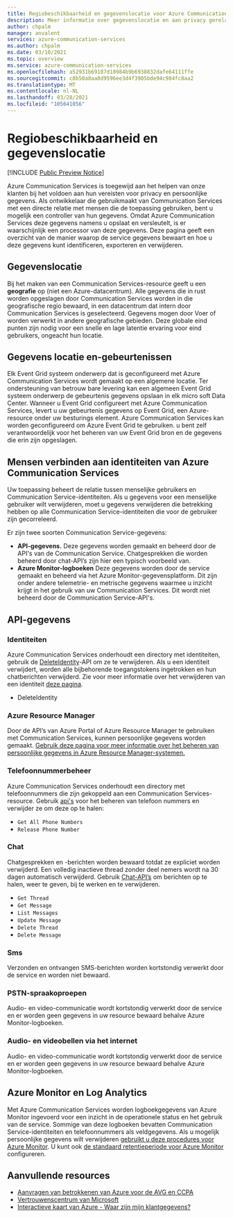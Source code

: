 ```yaml
---
title: Regiobeschikbaarheid en gegevenslocatie voor Azure Communication Services
description: Meer informatie over gegevenslocatie en aan privacy gerelateerde onderwerpen over Azure Communication Services
author: chpalm
manager: anvalent
services: azure-communication-services
ms.author: chpalm
ms.date: 03/10/2021
ms.topic: overview
ms.service: azure-communication-services
ms.openlocfilehash: a52931b69187d18984b9b6938832dafe64111ffe
ms.sourcegitcommit: c8b50a8aa8d9596ee3d4f3905bde94c984fc8aa2
ms.translationtype: MT
ms.contentlocale: nl-NL
ms.lasthandoff: 03/28/2021
ms.locfileid: "105641056"
---
```

# <a name="region-availability-and-data-residency"></a>Regiobeschikbaarheid en gegevenslocatie

[!INCLUDE [Public Preview Notice](../includes/public-preview-include.md)]

Azure Communication Services is toegewijd aan het helpen van onze klanten bij het voldoen aan hun vereisten voor privacy en persoonlijke gegevens. Als ontwikkelaar die gebruikmaakt van Communication Services met een directe relatie met mensen die de toepassing gebruiken, bent u mogelijk een controller van hun gegevens. Omdat Azure Communication Services deze gegevens namens u opslaat en versleutelt, is er waarschijnlijk een processor van deze gegevens. Deze pagina geeft een overzicht van de manier waarop de service gegevens bewaart en hoe u deze gegevens kunt identificeren, exporteren en verwijderen.

## <a name="data-residency"></a>Gegevenslocatie

Bij het maken van een Communication Services-resource geeft u een **geografie** op (niet een Azure-datacentrum). Alle gegevens die in rust worden opgeslagen door Communication Services worden in die geografische regio bewaard, in een datacentrum dat intern door Communication Services is geselecteerd. Gegevens mogen door Voer of worden verwerkt in andere geografische gebieden. Deze globale eind punten zijn nodig voor een snelle en lage latentie ervaring voor eind gebruikers, ongeacht hun locatie.

## <a name="data-residency-and-events"></a>Gegevens locatie en-gebeurtenissen

Elk Event Grid systeem onderwerp dat is geconfigureerd met Azure Communication Services wordt gemaakt op een algemene locatie. Ter ondersteuning van betrouw bare levering kan een algemeen Event Grid systeem onderwerp de gebeurtenis gegevens opslaan in elk micro soft Data Center. Wanneer u Event Grid configureert met Azure Communication Services, levert u uw gebeurtenis gegevens op Event Grid, een Azure-resource onder uw besturings element. Azure Communication Services kan worden geconfigureerd om Azure Event Grid te gebruiken. u bent zelf verantwoordelijk voor het beheren van uw Event Grid bron en de gegevens die erin zijn opgeslagen.

## <a name="relating-humans-to-azure-communication-services-identities"></a>Mensen verbinden aan identiteiten van Azure Communication Services

Uw toepassing beheert de relatie tussen menselijke gebruikers en Communication Service-identiteiten. Als u gegevens voor een menselijke gebruiker wilt verwijderen, moet u gegevens verwijderen die betrekking hebben op alle Communication Service-identiteiten die voor de gebruiker zijn gecorreleerd.

Er zijn twee soorten Communication Service-gegevens:
- **API-gegevens.** Deze gegevens worden gemaakt en beheerd door de API's van de Communication Service. Chatgesprekken die worden beheerd door chat-API’s zijn hier een typisch voorbeeld van.
- **Azure Monitor-logboeken** Deze gegevens worden door de service gemaakt en beheerd via het Azure Monitor-gegevensplatform. Dit zijn onder andere telemetrie- en metrische gegevens waarmee u inzicht krijgt in het gebruik van uw Communication Services. Dit wordt niet beheerd door de Communication Service-API's.

## <a name="api-data"></a>API-gegevens

### <a name="identities"></a>Identiteiten

Azure Communication Services onderhoudt een directory met identiteiten, gebruik de [DeleteIdentity](/rest/api/communication/communicationidentity/delete)-API om ze te verwijderen. Als u een identiteit verwijdert, worden alle bijbehorende toegangstokens ingetrokken en hun chatberichten verwijderd. Zie voor meer informatie over het verwijderen van een identiteit [deze pagina](../quickstarts/access-tokens.md).

- DeleteIdentity

### <a name="azure-resource-manager"></a>Azure Resource Manager

Door de API’s van Azure Portal of Azure Resource Manager te gebruiken met Communication Services, kunnen persoonlijke gegevens worden gemaakt. [Gebruik deze pagina voor meer informatie over het beheren van persoonlijke gegevens in Azure Resource Manager-systemen.](../../azure-resource-manager/management/resource-manager-personal-data.md)

### <a name="telephone-number-management"></a>Telefoonnummerbeheer

Azure Communication Services onderhoudt een directory met telefoonnummers die zijn gekoppeld aan een Communication Services-resource. Gebruik [api's](/rest/api/communication/phonenumberadministration) voor het beheren van telefoon nummers en verwijder ze om deze op te halen:

- `Get All Phone Numbers`
- `Release Phone Number`

### <a name="chat"></a>Chat

Chatgesprekken en -berichten worden bewaard totdat ze expliciet worden verwijderd. Een volledig inactieve thread zonder deel nemers wordt na 30 dagen automatisch verwijderd. Gebruik [Chat-API’s](/rest/api/communication/chat/chatthread) om berichten op te halen, weer te geven, bij te werken en te verwijderen.

- `Get Thread`
- `Get Message`
- `List Messages`
- `Update Message`
- `Delete Thread`
- `Delete Message`

### <a name="sms"></a>Sms

Verzonden en ontvangen SMS-berichten worden kortstondig verwerkt door de service en worden niet bewaard.

### <a name="pstn-voice-calling"></a>PSTN-spraakoproepen

Audio- en video-communicatie wordt kortstondig verwerkt door de service en er worden geen gegevens in uw resource bewaard behalve Azure Monitor-logboeken.

### <a name="internet-voice-and-video-calling"></a>Audio- en videobellen via het internet

Audio- en video-communicatie wordt kortstondig verwerkt door de service en er worden geen gegevens in uw resource bewaard behalve Azure Monitor-logboeken.

## <a name="azure-monitor-and-log-analytics"></a>Azure Monitor en Log Analytics

Met Azure Communication Services worden logboekgegevens van Azure Monitor ingevoerd voor een inzicht in de operationele status en het gebruik van de service. Sommige van deze logboeken bevatten Communication Service-identiteiten en telefoonnummers als veldgegevens. Als u mogelijk persoonlijke gegevens wilt verwijderen [gebruikt u deze procedures voor Azure Monitor](../../azure-monitor/logs/personal-data-mgmt.md). U kunt ook [de standaard retentieperiode voor Azure Monitor](../../azure-monitor/logs/manage-cost-storage.md) configureren.

## <a name="additional-resources"></a>Aanvullende resources

- [Aanvragen van betrokkenen van Azure voor de AVG en CCPA](/microsoft-365/compliance/gdpr-dsr-azure)
- [Vertrouwenscentrum van Microsoft](https://www.microsoft.com/trust-center/privacy/data-location)
- [Interactieve kaart van Azure - Waar zijn mijn klantgegevens?](https://azuredatacentermap.azurewebsites.net/)
